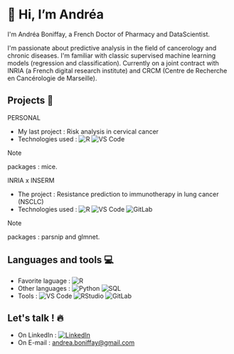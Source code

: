 👋 Hi, I’m Andréa 
=============

 I'm Andréa Boniffay, a French Doctor of Pharmacy and DataScientist. 

 I'm passionate about predictive analysis in the field of cancerology and chronic diseases. I'm familiar with classic supervised machine learning models (regression and classification). Currently on a joint contract with INRIA (a French digital research institute) and CRCM (Centre de Recherche en Cancérologie de Marseille).


## Projects 🌱

PERSONAL

-  My last project :  Risk analysis in cervical cancer 
-  Technologies used : ![R](https://img.shields.io/badge/-R-276DC3?&logo=R) ![VS Code](https://img.shields.io/badge/-VS%20Code-000?&logo=visual-studio-code) 
> [!NOTE]
> packages : mice.



INRIA x INSERM

-  The project :  Resistance prediction to immunotherapy in lung cancer (NSCLC) 
-  Technologies used : ![R](https://img.shields.io/badge/-R-276DC3?&logo=R) ![VS Code](https://img.shields.io/badge/-VS%20Code-000?&logo=visual-studio-code)  ![GitLab](https://img.shields.io/badge/-GitLab-330F63?&logo=gitlab)

> [!NOTE]
> packages : parsnip and glmnet.

## Languages and tools 💻
- Favorite laguage : ![R](https://img.shields.io/badge/-R-276DC3?&logo=R)
- Other languages : ![Python](https://img.shields.io/badge/-Python-000?&logo=Python)  ![SQL](https://img.shields.io/badge/-SQL-000?&logo=MySQL)
- Tools : ![VS Code](https://img.shields.io/badge/-VS%20Code-000?&logo=visual-studio-code)  ![RStudio](https://img.shields.io/badge/-RStudio-75AADB?&logo=RStudio)  ![GitLab](https://img.shields.io/badge/-GitLab-330F63?&logo=gitlab)


## Let's talk ! 🔥
- On LinkedIn : [![LinkedIn](https://img.shields.io/badge/-LinkedIn-000?&logo=LinkedIn)](https://www.linkedin.com/in/andréa-boniffay)
- On E-mail : andrea.boniffay@gmail.com


<!---
AndreaBoniffay/AndreaBoniffay is a ✨ special ✨ repository because its `README.md` (this file) appears on your GitHub profile.
You can click the Preview link to take a look at your changes.

🩷🤙👩‍🎓🥼🌟✨🔥🖥️💻🛠️📝

- 🩷 Favorite laguage : ![R](https://img.shields.io/badge/-R-276DC3?&logo=R)
- ✨ Other languages : ![Python](https://img.shields.io/badge/-Python-000?&logo=Python) | ![SQL](https://img.shields.io/badge/-SQL-000?&logo=MySQL)
- 💻 Tools : ![VS Code](https://img.shields.io/badge/-VS%20Code-000?&logo=visual-studio-code) | ![RStudio](https://img.shields.io/badge/-RStudio-75AADB?&logo=RStudio) | ![GitLab](https://img.shields.io/badge/-GitLab-330F63?&logo=gitlab)
--->
